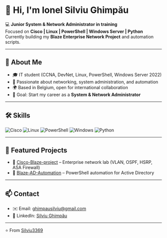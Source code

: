 # 👋 Hi, I'm Ionel Silviu Ghimpău

💻 **Junior System & Network Administrator in training**  
Focused on **Cisco | Linux | PowerShell | Windows Server | Python**  
Currently building my **Blaze Enterprise Network Project** and automation scripts.  

---

## 🚀 About Me
- 🎓 IT student (CCNA, DevNet, Linux, PowerShell, Windows Server 2022)  
- 🔧 Passionate about networking, system administration, and automation  
- 🌍 Based in Belgium, open for international collaboration  
- 🎯 Goal: Start my career as a **System & Network Administrator**  

---

## 🛠️ Skills
![Cisco](https://img.shields.io/badge/Cisco-Networking-blue?logo=cisco&logoColor=white)
![Linux](https://img.shields.io/badge/Linux-Admin-orange?logo=linux&logoColor=white)
![PowerShell](https://img.shields.io/badge/PowerShell-Scripting-blue?logo=powershell&logoColor=white)
![Windows](https://img.shields.io/badge/Windows%20Server-2022-0078D6?logo=windows&logoColor=white)
![Python](https://img.shields.io/badge/Python-Learning-yellow?logo=python&logoColor=white)

---

## 📂 Featured Projects
- 🔹 [Cisco-Blaze-project](https://github.com/Silviu3369/Cisco-Blaze-project) – Enterprise network lab (VLAN, OSPF, HSRP, ASA Firewall)  
- 🔹 [Blaze-AD-Automation](https://github.com/Silviu3369/Blaze-AD-Automation) – PowerShell automation for Active Directory  

---

## 📫 Contact
- ✉️ Email: [ghimpausilviu@gmail.com](mailto:ghimpausilviu@gmail.com)  
- 💼 LinkedIn: [Silviu Ghimpău](https://www.linkedin.com/in/silviu-ghimpau)  

---
⭐️ From [Silviu3369](https://github.com/Silviu3369)
